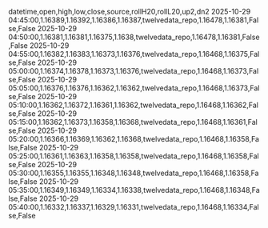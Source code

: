 datetime,open,high,low,close,source,rollH20,rollL20,up2,dn2
2025-10-29 04:45:00,1.16389,1.16392,1.16386,1.16387,twelvedata_repo,1.16478,1.16381,False,False
2025-10-29 04:50:00,1.16381,1.16381,1.16375,1.1638,twelvedata_repo,1.16478,1.16381,False,False
2025-10-29 04:55:00,1.16382,1.16383,1.16373,1.16376,twelvedata_repo,1.16468,1.16375,False,False
2025-10-29 05:00:00,1.16374,1.16378,1.16373,1.16376,twelvedata_repo,1.16468,1.16373,False,False
2025-10-29 05:05:00,1.16376,1.16376,1.16362,1.16362,twelvedata_repo,1.16468,1.16373,False,False
2025-10-29 05:10:00,1.16362,1.16372,1.16361,1.16362,twelvedata_repo,1.16468,1.16362,False,False
2025-10-29 05:15:00,1.16362,1.16373,1.16358,1.16368,twelvedata_repo,1.16468,1.16361,False,False
2025-10-29 05:20:00,1.16366,1.16369,1.16362,1.16368,twelvedata_repo,1.16468,1.16358,False,False
2025-10-29 05:25:00,1.16361,1.16363,1.16358,1.16358,twelvedata_repo,1.16468,1.16358,False,False
2025-10-29 05:30:00,1.16355,1.16355,1.16348,1.16348,twelvedata_repo,1.16468,1.16358,False,False
2025-10-29 05:35:00,1.16349,1.16349,1.16334,1.16338,twelvedata_repo,1.16468,1.16348,False,False
2025-10-29 05:40:00,1.16332,1.16337,1.16329,1.16331,twelvedata_repo,1.16468,1.16334,False,False
